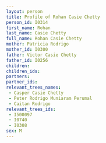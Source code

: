 ```yaml
---
layout: person
title: Profile of Rohan Casie Chetty
person_id: I0314
first_name: Rohan
last_name: Casie Chetty
full_name: Rohan Casie Chetty
mother: Patricia Rodrigo
mother_id: I0300
father: Victor Casie Chetty
father_id: I0256
children:
children_ids:
partners:
partner_ids:
relevant_trees_names:
 - Casper Casie Chetty
 - Peter Rodrigo Muniaram Perumal
 - Caitan Rodrigo
relevant_trees_ids:
 - I500097
 - I0740
 - I0308
sex: M
---
```



